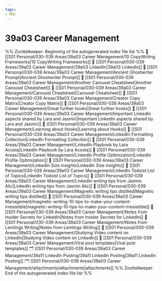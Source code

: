 ```yaml
---
tags: 
- MOC
---
```

# 39a03 Career Management



%% Zoottelkeeper: Beginning of the autogenerated index file list  %%
📄 [[S01 Personal/030-039 Areas/39a03 Career Management/10 CopyWriting Frameworks|10 CopyWriting Frameworks]]
📄 [[S01 Personal/030-039 Areas/39a03 Career Management/39a03 LinkedIn|39a03 LinkedIn]]
📄 [[S01 Personal/030-039 Areas/39a03 Career Management/Ancient Ghostwriter Prompt|Ancient Ghostwriter Prompt]]
📄 [[S01 Personal/030-039 Areas/39a03 Career Management/Another Carousel Cheatsheet|Another Carousel Cheatsheet]]
📄 [[S01 Personal/030-039 Areas/39a03 Career Management/Carousel Cheatsheet|Carousel Cheatsheet]]
📄 [[S01 Personal/030-039 Areas/39a03 Career Management/Creator Copy Matrix|Creator Copy Matrix]]
📄 [[S01 Personal/030-039 Areas/39a03 Career Management/Great further hooks|Great further hooks]]
📄 [[S01 Personal/030-039 Areas/39a03 Career Management/Important LinkedIn aspects shared by Lara and Jasmin|Important LinkedIn aspects shared by Lara and Jasmin]]
📄 [[S01 Personal/030-039 Areas/39a03 Career Management/Learning about Hooks|Learning about Hooks]]
📄 [[S01 Personal/030-039 Areas/39a03 Career Management/LinkedIn Formatting Collection|LinkedIn Formatting Collection]]
📄 [[S01 Personal/030-039 Areas/39a03 Career Management/LinkedIn Playbook by Lara Acosta|LinkedIn Playbook by Lara Acosta]]
📄 [[S01 Personal/030-039 Areas/39a03 Career Management/LinkedIn Profile Optimization|LinkedIn Profile Optimization]]
📄 [[S01 Personal/030-039 Areas/39a03 Career Management/LinkedIn Size insights|LinkedIn Size insights]]
📄 [[S01 Personal/030-039 Areas/39a03 Career Management/LinkedIn Todoist List of Topics|LinkedIn Todoist List of Topics]]
📄 [[S01 Personal/030-039 Areas/39a03 Career Management/LinkedIn writing tips from Jasmin Alic|LinkedIn writing tips from Jasmin Alic]]
📄 [[S01 Personal/030-039 Areas/39a03 Career Management/Magnetic writing tips distilled|Magnetic writing tips distilled]]
📄 [[S01 Personal/030-039 Areas/39a03 Career Management/magnetic-writing-10-tips-to-make-your-content-irresistible|magnetic-writing-10-tips-to-make-your-content-irresistible]]
📄 [[S01 Personal/030-039 Areas/39a03 Career Management/Notes from Insider Secrets for LinkedIn|Notes from Insider Secrets for LinkedIn]]
📄 [[S01 Personal/030-039 Areas/39a03 Career Management/Notes from Lemlings Writing|Notes from Lemlings Writing]]
📄 [[S01 Personal/030-039 Areas/39a03 Career Management/Studying Video content on LinkedIn|Studying Video content on LinkedIn]]
📄 [[S01 Personal/030-039 Areas/39a03 Career Management/Viral post templates|Viral post templates]]
🗂️ [[S01 Personal/030-039 Areas/39a03 Career Management/39a11 LinkedIn Posting/39a11 LinkedIn Posting|39a11 LinkedIn Posting]]
🗂️ [[S01 Personal/030-039 Areas/39a03 Career Management/attachments/attachments|attachments]]
%% Zoottelkeeper: End of the autogenerated index file list  %%

